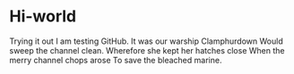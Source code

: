 # Hi-world
Trying it out
I am testing GitHub.
It was our warship Clamphurdown
Would sweep the channel clean.
Wherefore she kept her hatches close
When the merry channel chops arose
To save the bleached marine.
